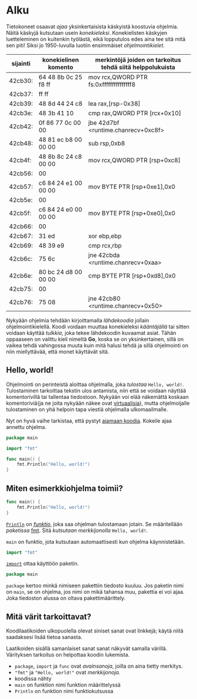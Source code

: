 # Alku
Tietokoneet osaavat _ajaa_ yksinkertaisista käskyistä koostuvia ohjelmia. Näitä käskyjä kutsutaan usein _konekieleksi_. Konekielisten käskyjen luetteleminen on kuitenkin työlästä, eikä lopputulos edes aina tee sitä mitä sen piti! Siksi jo 1950-luvulla luotiin ensimmäiset _ohjelmointikielet_.


sijainti        |konekielinen komento  |merkintöjä joiden on tarkoitus tehdä siitä helppolukuista
----------------|----------------------|------------------------------------------------------
  42cb30:	|64 48 8b 0c 25 f8 ff 	|mov    rcx,QWORD PTR fs:0xfffffffffffffff8
  42cb37:	|ff ff 
  42cb39:	|48 8d 44 24 c8       	|lea    rax,[rsp-0x38]
  42cb3e:	|48 3b 41 10          	|cmp    rax,QWORD PTR [rcx+0x10]
  42cb42:	|0f 86 77 0c 00 00    	|jbe    42d7bf <runtime.chanrecv+0xc8f>
  42cb48:	|48 81 ec b8 00 00 00 	|sub    rsp,0xb8
  42cb4f:	|48 8b 8c 24 c8 00 00 	|mov    rcx,QWORD PTR [rsp+0xc8]
  42cb56:	|00 
  42cb57:	|c6 84 24 e1 00 00 00 	|mov    BYTE PTR [rsp+0xe1],0x0
  42cb5e:	|00 
  42cb5f:	|c6 84 24 e0 00 00 00 	|mov    BYTE PTR [rsp+0xe0],0x0
  42cb66:	|00 
  42cb67:	|31 ed                	|xor    ebp,ebp
  42cb69:	|48 39 e9             	|cmp    rcx,rbp
  42cb6c:	|75 6c                	|jne    42cbda <runtime.chanrecv+0xaa>
  42cb6e:	|80 bc 24 d8 00 00 00 	|cmp    BYTE PTR [rsp+0xd8],0x0
  42cb75:	|00 
  42cb76:	|75 08                	|jne    42cb80 <runtime.chanrecv+0x50>


Nykyään ohjelmia tehdään kirjoittamalla _lähdekoodia_ jollain ohjelmointikielellä. Koodi voidaan muuttaa konekieleksi _kääntäjällä_ tai sitten voidaan käyttää _tulkkia_, joka tekee lähdekoodin kuvaamat asiat. Tähän oppaaseen on valittu kieli nimeltä __Go__, koska se on yksinkertainen, sillä on vaikea tehdä vahingossa muuta kuin mitä halusi tehdä ja sillä ohjelmointi on niin miellyttävää, että monet käyttävät sitä.

## Hello, world!
Ohjelmointi on perinteistä aloittaa ohjelmalla, joka _tulostaa_ `Hello, world!`. Tulostaminen tarkoittaa tekstin ulos antamista, niin että se voidaan näyttää komentorivillä tai tallentaa tiedostoon. Nykyään voi elää näkemättä koskaan komentoriviä(ja ne joita nykyään näkee ovat [virtuaalisia](https://en.wikipedia.org/wiki/Virtual_console)), mutta ohjelmoijalle tulostaminen on yhä helpoin tapa viestiä ohjelmalla ulkomaailmalle.

Nyt on hyvä vaihe tarkistaa, että pystyt [ajamaan koodia](setup.md). Kokeile ajaa annettu ohjelma.

```Go
package main

import "fmt"

func main() {
	fmt.Println("Hello, world!")
}

```

## Miten esimerkkiohjelma toimii?
```Go
func main() {
	fmt.Println("Hello, world!")
}
```
[`Println`](https://golang.org/pkg/fmt/#Println) on [_funktio_](funktio.md), joka saa ohjelman tulostamaan jotain. Se määritellään _paketissa_ [fmt](https://golang.org/pkg/fmt/). Sitä _kutsutaan_ _merkkijonolla_ `Hello, world!`.

`main` on funktio, jota kutsutaan automaattisesti kun ohjelma käynnistetään.

```Go
import "fmt"
```
[`import`](import.md) ottaa käyttöön paketin.

```Go
package main
```
`package` kertoo minkä nimiseen pakettiin tiedosto kuuluu. Jos paketin nimi on `main`, se on ohjelma, jos nimi on mikä tahansa muu, pakettia ei voi ajaa. Joka tiedoston alussa on oltava pakettimäärittely.

## Mitä värit tarkoittavat?
Koodilaatikoiden ulkopuolella olevat siniset sanat ovat linkkejä; käytä niitä saadaksesi lisää tietoa sanasta.

Laatikoiden sisällä samanlaiset sanat sanat näkyvät samalla värillä. Värityksen tarkoitus on helpottaa koodin lukemista.

- `package`, `import` ja `func` ovat _avainsanoja_, joilla on aina tietty merkitys.
- `"fmt"` ja `"Hello, world!"` ovat _merkkijonoja_.
- koodissa nähty
 - `main` on funktion nimi funktion määrittelyssä
 - `Println` on funktion nimi funktiokutsussa
